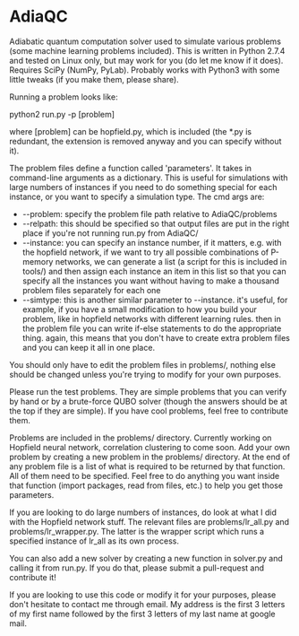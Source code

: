AdiaQC
======

Adiabatic quantum computation solver used to simulate various problems (some machine learning problems included). This is written in Python 2.7.4 and tested on Linux only, but may work for you (do let me know if it does). Requires SciPy (NumPy, PyLab). Probably works with Python3 with some little tweaks (if you make them, please share).

Running a problem looks like:

python2 run.py -p [problem]

where [problem] can be hopfield.py, which is included (the *.py is redundant, the extension is removed anyway and you can specify without it).

The problem files define a function called 'parameters'. It takes in command-line arguments as a dictionary. This is useful for simulations with large numbers of instances if you need to do something special for each instance, or you want to specify a simulation type. The cmd args are:

* --problem: specify the problem file path relative to AdiaQC/problems
* --relpath: this should be specified so that output files are put in the right place if you're not running run.py from AdiaQC/
* --instance: you can specify an instance number, if it matters, e.g. with the hopfield network, if we want to try all possible combinations of P-memory networks, we can generate a list (a script for this is included in tools/) and then assign each instance an item in this list so that you can specify all the instances you want without having to make a thousand problem files separately for each one
* --simtype: this is another similar parameter to --instance. it's useful, for example, if you have a small modification to how you build your problem, like in hopfield networks with different learning rules. then in the problem file you can write if-else statements to do the appropriate thing. again, this means that you don't have to create extra problem files and you can keep it all in one place.

You should only have to edit the problem files in problems/, nothing else should be changed unless you're trying to modify for your own purposes.

Please run the test problems. They are simple problems that you can verify by hand or by a brute-force QUBO solver (though the answers should be at the top if they are simple). If you have cool problems, feel free to contribute them.

Problems are included in the problems/ directory. Currently working on Hopfield neural network, correlation clustering to come soon. Add your own problem by creating a new problem in the problems/ directory. At the end of any problem file is a list of what is required to be returned by that function. All of them need to be specified. Feel free to do anything you want inside that function (import packages, read from files, etc.) to help you get those parameters.

If you are looking to do large numbers of instances, do look at what I did with the Hopfield network stuff. The relevant files are problems/lr_all.py and problems/lr_wrapper.py. The latter is the wrapper script which runs a specified instance of lr_all as its own process.

You can also add a new solver by creating a new function in solver.py and calling it from run.py. If you do that, please submit a pull-request and contribute it!

If you are looking to use this code or modify it for your purposes, please don't hesitate to contact me through email. My address is the first 3 letters of my first name followed by the first 3 letters of my last name at google mail.
